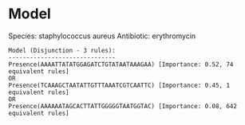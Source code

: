 
# Model

Species: staphylococcus aureus
Antibiotic: erythromycin

```
Model (Disjunction - 3 rules):
------------------------------
Presence(AAAATTATATGGAGATCTGTATAATAAAGAA) [Importance: 0.52, 74 equivalent rules]
OR
Presence(TCAAAGCTAATATTGTTTAAATCGTCAATTC) [Importance: 0.45, 1 equivalent rules]
OR
Presence(AAAAAATAGCACTTATTGGGGGTAATGGTAC) [Importance: 0.08, 642 equivalent rules]

```

